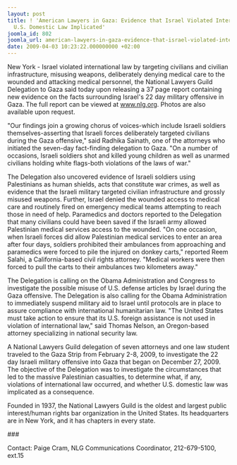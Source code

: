 ```yaml
---
layout: post
title: ! 'American Lawyers in Gaza: Evidence that Israel Violated International Law,
  U.S. Domestic Law Implicated'
joomla_id: 802
joomla_url: american-lawyers-in-gaza-evidence-that-israel-violated-international-law-us-domestic-law-implicated
date: 2009-04-03 10:23:22.000000000 +02:00
---
```

<p>New York - Israel violated international law by targeting civilians and civilian infrastructure, misusing weapons, deliberately denying medical care to the wounded and attacking medical personnel, the National Lawyers Guild Delegation to Gaza said today upon releasing a 37 page report containing new evidence on the facts surrounding Israel's 22 day military offensive in Gaza. The full report can be viewed at <a href="http://www.nlg.org">www.nlg.org</a>. Photos are also available upon request.</p>

<p>"Our findings join a growing chorus of voices-which include Israeli soldiers themselves-asserting that Israeli forces deliberately targeted civilians during the Gaza offensive," said Radhika Sainath, one of the attorneys who initiated the seven-day fact-finding delegation to Gaza. "On a number of occasions, Israeli soldiers shot and killed young children as well as unarmed civilians holding white flags-both violations of the laws of war."</p>
<p>The Delegation also uncovered evidence of Israeli soldiers using Palestinians as human shields, acts that constitute war crimes, as well as evidence that the Israeli military targeted civilian infrastructure and grossly misused weapons. Further, Israel denied the wounded access to medical care and routinely fired on emergency medical teams attempting to reach those in need of help. Paramedics and doctors reported to the Delegation that many civilians could have been saved if the Israeli army allowed Palestinian medical services access to the wounded. "On one occasion, when Israeli forces did allow Palestinian medical services to enter an area after four days, soldiers prohibited their ambulances from approaching and paramedics were forced to pile the injured on donkey carts," reported Reem Salahi, a California-based civil rights attorney. "Medical workers were then forced to pull the carts to their ambulances two kilometers away."</p>
<p>The Delegation is calling on the Obama Administration and Congress to investigate the possible misuse of U.S. defense articles by Israel during the Gaza offensive. The Delegation is also calling for the Obama Administration to immediately suspend military aid to Israel until protocols are in place to assure compliance with international humanitarian law. "The United States must take action to ensure that its U.S. foreign assistance is not used in violation of international law," said Thomas Nelson, an Oregon-based attorney specializing in national security law.</p>
<p>A National Lawyers Guild delegation of seven attorneys and one law student traveled to the Gaza Strip from February 2-8, 2009, to investigate the 22 day Israeli military offensive into Gaza that began on December 27, 2009. The objective of the Delegation was to investigate the circumstances that led to the massive Palestinian casualties, to determine what, if any, violations of international law occurred, and whether U.S. domestic law was implicated as a consequence.</p>
<p>Founded in 1937, the National Lawyers Guild is the oldest and largest public interest/human rights bar organization in the United States. Its headquarters are in New York, and it has chapters in every state.</p>
<p>###</p>
<p>Contact: Paige Cram, NLG Communications Coordinator, 212-679-5100, ext.15</p>
<p> </p>
